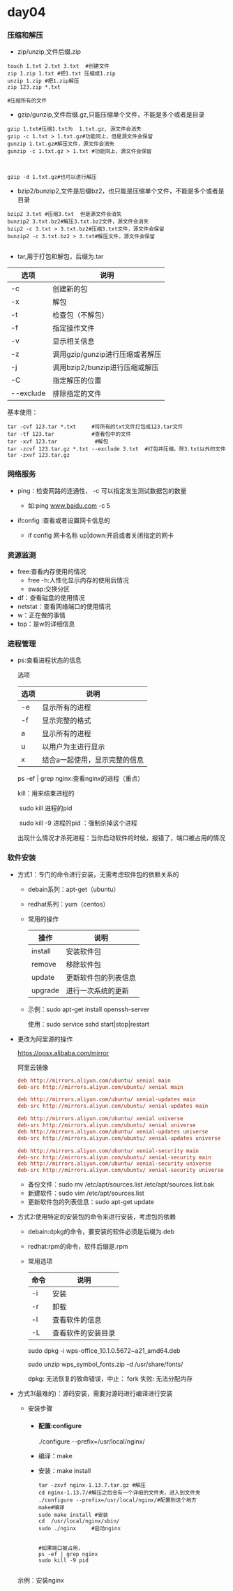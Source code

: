 # day04

### 压缩和解压

- zip/unzip,文件后缀.zip

```shell
touch 1.txt 2.txt 3.txt  #创建文件
zip 1.zip 1.txt #把1.txt 压缩成1.zip
unzip 1.zip #把1.zip解压
zip 123.zip *.txt

#压缩所有的文件
```

- gzip/gunzip,文件后缀.gz,只能压缩单个文件，不能是多个或者是目录

  

```shell
gzip 1.txt#压缩1.txt为  1.txt.gz, 源文件会消失
gzip -c 1.txt > 1.txt.gz#功能同上，但是源文件会保留
gunzip 1.txt.gz#解压文件，源文件会消失
gunzip -c 1.txt.gz > 1.txt #功能同上，源文件会保留



gzip -d 1.txt.gz#也可以进行解压
```

- bzip2/bunzip2,文件是后缀bz2，也只能是压缩单个文件，不能是多个或者是目录

  

```shell
bzip2 3.txt #压缩3.txt  但是源文件会消失
bunzip2 3.txt.bz2#解压3.txt.bz2文件，源文件会消失
bzip2 -c 3.txt > 3.txt.bz2#压缩3.txt文件，源文件会保留
bunzip2 -c 3.txt.bz2 > 3.txt#解压文件，源文件会保留


```

- tar,用于打包和解包，后缀为.tar

  

| 选项      | 说明                            |
| --------- | ------------------------------- |
| -c        | 创建新的包                      |
| -x        | 解包                            |
| -t        | 检查包（不解包）                |
| -f        | 指定操作文件                    |
| -v        | 显示相关信息                    |
| -z        | 调用gzip/gunzip进行压缩或者解压 |
| -j        | 调用bzip2/bunzip进行压缩或解压  |
| -C        | 指定解压的位置                  |
| --exclude | 排除指定的文件                  |

基本使用：

```
tar -cvf 123.tar *.txt     #将所有的txt文件打包成123.tar文件
tar -tf 123.tar            #查看包中的文件
tar -xvf 123.tar  			#解包
tar -zcvf 123.tar.gz *.txt --exclude 3.txt  #打包并压缩，除3.txt以外的文件
tar -zxvf 123.tar.gz

```





### 网络服务

- ping：检查网路的连通性， -c 可以指定发生测试数据包的数量

  - 如:ping www.baidu.com -c 5

    

  

- ifconfig :查看或者设置网卡信息的
  
  - if config 网卡名称 up|down:开启或者关闭指定的网卡

### 资源监测

- free:查看内存使用的情况
  - free -h:人性化显示内存的使用后情况
  - swap:交换分区
- df：查看磁盘的使用情况
- netstat：查看网络端口的使用情况
- w：正在做的事情
- top：是w的详细信息

### 进程管理

- ps:查看进程状态的信息

  选项

  | 选项 | 说明                          |
  | ---- | ----------------------------- |
  | -e   | 显示所有的进程                |
  | -f   | 显示完整的格式                |
  | a    | 显示所有的进程                |
  | u    | 以用户为主进行显示            |
  | x    | 结合a一起使用，显示完整的信息 |

  ps -ef | grep  nginx:查看nginx的进程（重点）

  kill：用来结束进程的

  ​	sudo kill 进程的pid

  ​	sudo kill -9 进程的pid ：强制杀掉这个进程

  出现什么情况才杀死进程：当你启动软件的时候，报错了，端口被占用的情况

  

### 软件安装

- 方式1：专门的命令进行安装，无需考虑软件包的依赖关系的

  - debain系列：apt-get（ubuntu）

  - redhat系列：yum（centos）

  - 常用的操作

    | 操作    | 说明                 |
    | ------- | -------------------- |
    | install | 安装软件包           |
    | remove  | 移除软件包           |
    | update  | 更新软件包的列表信息 |
    | upgrade | 进行一次系统的更新   |

  - 示例：sudo apt-get install openssh-server

    使用：sudo service  sshd  start|stop|restart

- 更改为阿里源的操作

  https://opsx.alibaba.com/mirror

  阿里云镜像

  ```ini
  deb http://mirrors.aliyun.com/ubuntu/ xenial main
  deb-src http://mirrors.aliyun.com/ubuntu/ xenial main
  
  deb http://mirrors.aliyun.com/ubuntu/ xenial-updates main
  deb-src http://mirrors.aliyun.com/ubuntu/ xenial-updates main
  
  deb http://mirrors.aliyun.com/ubuntu/ xenial universe
  deb-src http://mirrors.aliyun.com/ubuntu/ xenial universe
  deb http://mirrors.aliyun.com/ubuntu/ xenial-updates universe
  deb-src http://mirrors.aliyun.com/ubuntu/ xenial-updates universe
  
  deb http://mirrors.aliyun.com/ubuntu/ xenial-security main
  deb-src http://mirrors.aliyun.com/ubuntu/ xenial-security main
  deb http://mirrors.aliyun.com/ubuntu/ xenial-security universe
  deb-src http://mirrors.aliyun.com/ubuntu/ xenial-security universe
  
  ```

  - 备份文件：sudo mv /etc/apt/sources.list  /etc/apt/sources.list.bak
  - 新建软件：sudo vim /etc/apt/sources.list      
  - 更新软件包的列表信息：sudo apt-get update

- 方式2:使用特定的安装包的命令来进行安装，考虑包的依赖

  

  

  - debain:dpkg的命令，要安装的软件必须是后缀为.deb

  - redhat:rpm的命令，软件后缀是.rpm

  - 常用选项

    | 命令 | 说明               |
    | ---- | ------------------ |
    | -i   | 安装               |
    | -r   | 卸载               |
    | -l   | 查看软件的信息     |
    | -L   | 查看软件的安装目录 |

    sudo dpkg -i wps-office_10.1.0.5672~a21_amd64.deb 

    sudo unzip wps_symbol_fonts.zip -d /usr/share/fonts/

    dpkg: 无法恢复的致命错误，中止：
     fork 失败: 无法分配内存

    

- 方式3(最难的)：源码安装，需要对源码进行编译进行安装

  - 安装步骤

    - #### 配置:configure

      ./configure --prefix=/usr/local/nginx/

    - 编译：make

    - 安装：make install

      ```
      tar -zxvf nginx-1.13.7.tar.gz #解压
      cd nginx-1.13.7/#解压之后会有一个详细的文件夹，进入到文件夹
      ./configure --prefix=/usr/local/nginx/#配置到这个地方
      make#编译
      sudo make install #安装
      cd  /usr/local/nginx/sbin/
      sudo ./nginx     #启动nginx
      
      
      #如果端口被占用，
      ps -ef | grep nginx
      sudo kill -9 pid
      
      
      ```

      

  示例：安装nginx